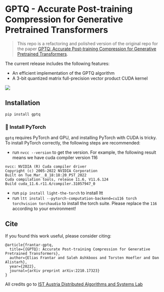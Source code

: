 # GPTQ - Accurate Post-training Compression for Generative Pretrained Transformers

> This repo is a refactoring and polished version of the original repo for the paper [GPTQ: Accurate Post-training Compression for Generative Pretrained Transformers](https://arxiv.org/abs/2210.17323).


The current release includes the following features:

* An efficient implementation of the GPTQ algorithm
* A 3-bit quantized matrix full-precision vector product CUDA kernel


![](https://images.deepai.org/converted-papers/2210.17323/x3.png)


## Installation

```bash
pip install gptq
```

### 📝 Install PyTorch

`gptq` requires PyTorch and GPU, and installing PyTorch with CUDA is tricky. To install PyTorch correctly, the following steps are recommended:

- run `nvcc --version` to get the version. For example, the following result means we have cuda compiler version 116

```
nvcc: NVIDIA (R) Cuda compiler driver
Copyright (c) 2005-2022 NVIDIA Corporation
Built on Tue_Mar__8_18:18:20_PST_2022
Cuda compilation tools, release 11.6, V11.6.124
Build cuda_11.6.r11.6/compiler.31057947_0
```
- run `pip install light-the-torch` to install ltt
- run `ltt install --pytorch-computation-backend=cu116 torch torchvision torchaudio` to install the torch suite. Please replace the `116` according to your environment!

## Cite

If you found this work useful, please consider citing:

```
@article{frantar-gptq,
  title={{GPTQ}: Accurate Post-training Compression for Generative Pretrained Transformers}, 
  author={Elias Frantar and Saleh Ashkboos and Torsten Hoefler and Dan Alistarh},
  year={2022},
  journal={arXiv preprint arXiv:2210.17323}
}
```

All credits go to [IST Austria Distributed Algorithms and Systems Lab](https://ist.ac.at/en/research/alistarh-group)


